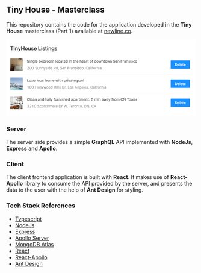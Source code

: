 ## Tiny House - Masterclass

This repository contains the code for the application developed in the **Tiny House** masterclass (Part 1) available at [newline.co](https://www.newline.co/tinyhouse).

![](_res/tinyhouse-v1.png)

### Server

The server side provides a simple **GraphQL** API implemented with **NodeJs**, **Express** and **Apollo**.

### Client

The client frontend application is built with **React**. It makes use of **React-Apollo** library to consume the API provided by the server, and presents the data to the user with the help of **Ant Design** for styling.

### Tech Stack References

- [Typescript](https://www.typescriptlang.org/)
- [NodeJs](https://nodejs.org/en/)
- [Express](http://expressjs.com/)
- [Apollo Server](https://www.apollographql.com/docs/apollo-server/)
- [MongoDB Atlas](https://www.mongodb.com/cloud/atlas)
- [React](https://reactjs.org/)
- [React-Apollo](https://www.apollographql.com/docs/react/)
- [Ant Design](https://ant.design/)
